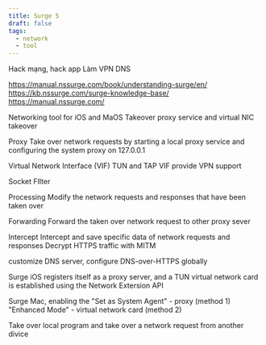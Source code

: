 ```yaml
---
title: Surge 5
draft: false
tags:
  - network
  - tool
---
```


Hack mạng, hack app 
Làm VPN 
DNS

https://manual.nssurge.com/book/understanding-surge/en/
https://kb.nssurge.com/surge-knowledge-base/
https://manual.nssurge.com/

Networking tool for iOS and MaOS
Takeover
proxy service and virtual NIC takeover

Proxy
Take over network requests by starting a local proxy service and configuring the system proxy on 127.0.0.1

Virtual Network Interface (VIF)
TUN and TAP VIF
provide VPN support

Socket FIlter

Processing
Modify the network requests and responses that have been taken over

Forwarding
Forward the taken over network request to other proxy sever

Intercept
Intercept and save specific data of network requests and responses
Decrypt HTTPS traffic with MITM

customize DNS server, configure DNS-over-HTTPS globally

Surge iOS registers itself as a proxy server, and a TUN virtual network card is established using the Network Extersion API

Surge Mac, enabling the "Set as System Agent" - proxy (method 1)
"Enhanced Mode" - virtual network card (method 2)

Take over local program and take over a network request from another divice
